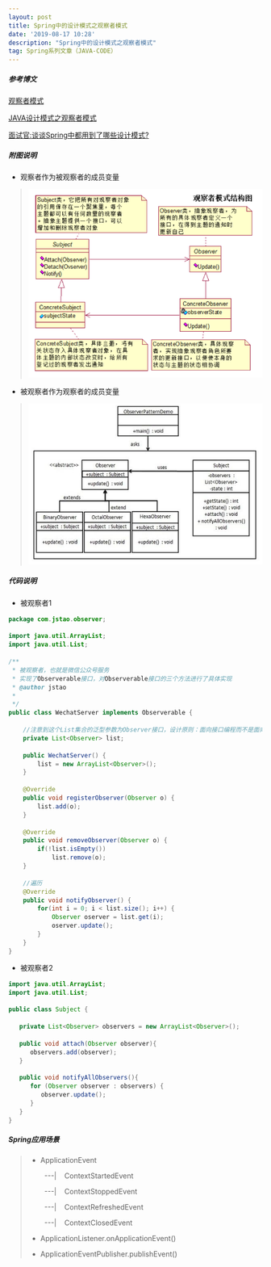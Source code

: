 ```yaml
---
layout: post
title: Spring中的设计模式之观察者模式
date: '2019-08-17 10:28'
description: "Spring中的设计模式之观察者模式"
tag: Spring系列文章（JAVA-CODE）
---
```


##### 参考博文

[观察者模式](https://www.runoob.com/design-pattern/observer-pattern.html)

[JAVA设计模式之观察者模式](https://www.cnblogs.com/luohanguo/p/7825656.html)

[面试官:谈谈Spring中都用到了哪些设计模式?](https://juejin.im/post/5ce69379e51d455d877e0ca0?utm_source=gold_browser_extension#heading-7)



##### 附图说明

- 观察者作为被观察者的成员变量

<!-- ![观察者模式2](../images/post/观察者模式2.png) -->
> <img src="/images/post/观察者模式2.png" width="600px" height="">

- 被观察者作为观察者的成员变量

<!-- ![观察者模式3](../images/post/观察者模式3.png) -->
> <img src="/images/post/观察者模式3.png" width="600px" height="">


##### 代码说明

- 被观察者1

```java
package com.jstao.observer;

import java.util.ArrayList;
import java.util.List;

/**
 * 被观察者，也就是微信公众号服务
 * 实现了Observerable接口，对Observerable接口的三个方法进行了具体实现
 * @author jstao
 *
 */
public class WechatServer implements Observerable {

    //注意到这个List集合的泛型参数为Observer接口，设计原则：面向接口编程而不是面向实现编程
    private List<Observer> list;

    public WechatServer() {
        list = new ArrayList<Observer>();
    }

    @Override
    public void registerObserver(Observer o) {
        list.add(o);
    }

    @Override
    public void removeObserver(Observer o) {
        if(!list.isEmpty())
            list.remove(o);
    }

    //遍历
    @Override
    public void notifyObserver() {
        for(int i = 0; i < list.size(); i++) {
            Observer oserver = list.get(i);
            oserver.update();
        }
    }
}

```

- 被观察者2

```java
import java.util.ArrayList;
import java.util.List;

public class Subject {

   private List<Observer> observers = new ArrayList<Observer>();

   public void attach(Observer observer){
      observers.add(observer);      
   }

   public void notifyAllObservers(){
      for (Observer observer : observers) {
         observer.update();
      }
   }  
}
```



##### Spring应用场景

> - ApplicationEvent
>
>         ---|    ContextStartedEvent
>
>         ---|    ContextStoppedEvent
>
>         ---|    ContextRefreshedEvent
>
>         ---|    ContextClosedEvent
>
> - ApplicationListener.onApplicationEvent()
>
> - ApplicationEventPublisher.publishEvent()
